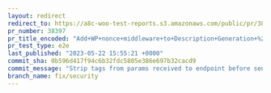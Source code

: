 ```yaml
---
layout: redirect
redirect_to: https://a8c-woo-test-reports.s3.amazonaws.com/public/pr/38397/e2e/index.html
pr_number: 38397
pr_title_encoded: "Add+WP+nonce+middleware+to+Description+Generation+%2B+Sanitize+Return+from+endpoint"
pr_test_type: e2e
last_published: "2023-05-22 15:55:21 +0000"
commit_sha: 0b596d417f94c6b32fdc5805e386e697b32cacd9
commit_message: "Strip tags from params received to endpoint before sending to OpenAI."
branch_name: fix/security
---
```

